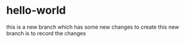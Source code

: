 # hello-world

this is a new branch which has some new changes
to create this new branch is to record the changes 
